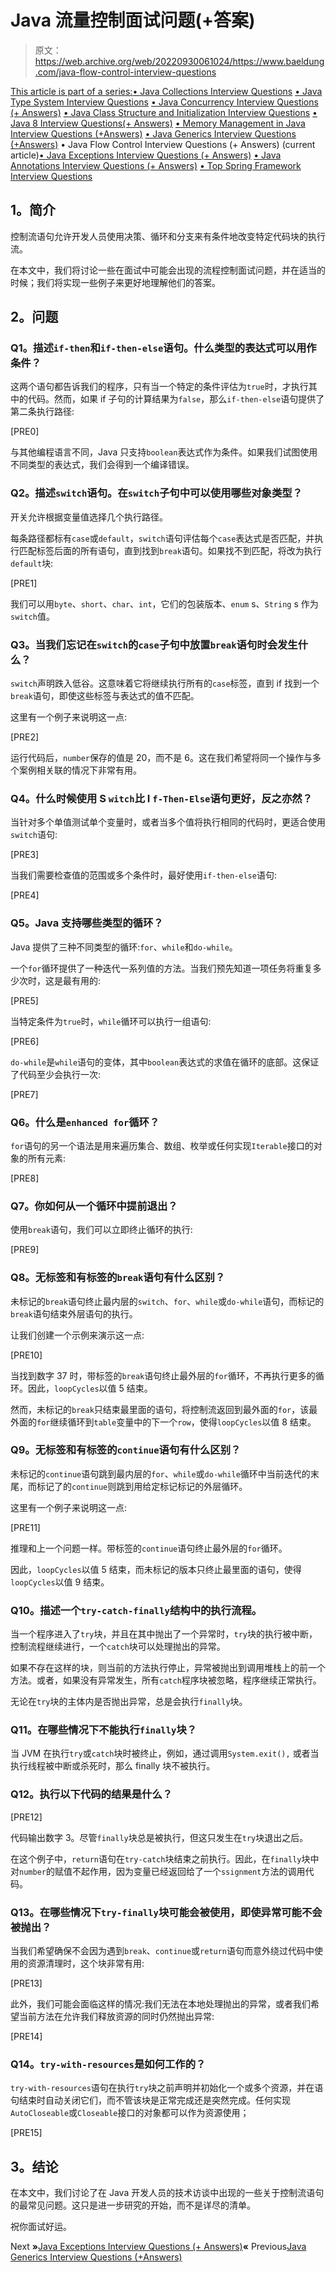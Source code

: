 # Java 流量控制面试问题(+答案)

> 原文：<https://web.archive.org/web/20220930061024/https://www.baeldung.com/java-flow-control-interview-questions>

[This article is part of a series:](javascript:void(0);)[• Java Collections Interview Questions](/web/20221129015953/https://www.baeldung.com/java-collections-interview-questions)
[• Java Type System Interview Questions](/web/20221129015953/https://www.baeldung.com/java-type-system-interview-questions)
[• Java Concurrency Interview Questions (+ Answers)](/web/20221129015953/https://www.baeldung.com/java-concurrency-interview-questions)
[• Java Class Structure and Initialization Interview Questions](/web/20221129015953/https://www.baeldung.com/java-classes-initialization-questions)
[• Java 8 Interview Questions(+ Answers)](/web/20221129015953/https://www.baeldung.com/java-8-interview-questions)
[• Memory Management in Java Interview Questions (+Answers)](/web/20221129015953/https://www.baeldung.com/java-memory-management-interview-questions)
[• Java Generics Interview Questions (+Answers)](/web/20221129015953/https://www.baeldung.com/java-generics-interview-questions)
• Java Flow Control Interview Questions (+ Answers) (current article)[• Java Exceptions Interview Questions (+ Answers)](/web/20221129015953/https://www.baeldung.com/java-exceptions-interview-questions)
[• Java Annotations Interview Questions (+ Answers)](/web/20221129015953/https://www.baeldung.com/java-annotations-interview-questions)
[• Top Spring Framework Interview Questions](/web/20221129015953/https://www.baeldung.com/spring-interview-questions)

## **1。简介**

控制流语句允许开发人员使用决策、循环和分支来有条件地改变特定代码块的执行流。

在本文中，我们将讨论一些在面试中可能会出现的流程控制面试问题，并在适当的时候；我们将实现一些例子来更好地理解他们的答案。

## **2。问题**

### **Q1。描述`if-then`和`if-then-else`语句。什么类型的表达式可以用作条件？**

这两个语句都告诉我们的程序，只有当一个特定的条件评估为`true`时，才执行其中的代码。然而，如果 if 子句的计算结果为`false`，那么`if-then-else`语句提供了第二条执行路径:

[PRE0]

与其他编程语言不同，Java 只支持`boolean`表达式作为条件。如果我们试图使用不同类型的表达式，我们会得到一个编译错误。

### **Q2。描述`switch`语句。在`switch`子句中可以使用哪些对象类型？**

开关允许根据变量值选择几个执行路径。

每条路径都标有`case`或`default`，`switch`语句评估每个`case`表达式是否匹配，并执行匹配标签后面的所有语句，直到找到`break`语句。如果找不到匹配，将改为执行`default`块:

[PRE1]

我们可以用`byte`、`short`、`char`、`int`，它们的包装版本、`enum` s、`String` s 作为`switch`值。

### **Q3。当我们忘记在`switch`的`case`子句中放置`break`语句时会发生什么？**

`switch`声明跌入低谷。这意味着它将继续执行所有的`case`标签，直到 if 找到一个`break`语句，即使这些标签与表达式的值不匹配。

这里有一个例子来说明这一点:

[PRE2]

运行代码后，`number`保存的值是 20，而不是 6。这在我们希望将同一个操作与多个案例相关联的情况下非常有用。

### **Q4。什么时候使用 S `witch`比 I `f-Then-Else`语句更好，反之亦然？**

当针对多个单值测试单个变量时，或者当多个值将执行相同的代码时，更适合使用`switch`语句:

[PRE3]

当我们需要检查值的范围或多个条件时，最好使用`if-then-else`语句:

[PRE4]

### **Q5。Java 支持哪些类型的循环？**

Java 提供了三种不同类型的循环:`for`、`while`和`do-while`。

一个`for`循环提供了一种迭代一系列值的方法。当我们预先知道一项任务将重复多少次时，这是最有用的:

[PRE5]

当特定条件为`true`时，`while`循环可以执行一组语句:

[PRE6]

`do-while`是`while`语句的变体，其中`boolean`表达式的求值在循环的底部。这保证了代码至少会执行一次:

[PRE7]

### **Q6。什么是`enhanced for`循环？**

`for`语句的另一个语法是用来遍历集合、数组、枚举或任何实现`Iterable`接口的对象的所有元素:

[PRE8]

### **Q7。你如何从一个循环中提前退出？**

使用`break`语句，我们可以立即终止循环的执行:

[PRE9]

### **Q8。无标签和有标签的`break`语句有什么区别？**

未标记的`break`语句终止最内层的`switch`、`for`、`while`或`do-while`语句，而标记的`break`语句结束外层语句的执行。

让我们创建一个示例来演示这一点:

[PRE10]

当找到数字 37 时，带标签的`break`语句终止最外层的`for`循环，不再执行更多的循环。因此，`loopCycles`以值 5 结束。

然而，未标记的`break`只结束最里面的语句，将控制流返回到最外面的`for`，该最外面的`for`继续循环到`table`变量中的下一个`row`，使得`loopCycles`以值 8 结束。

### **Q9。无标签和有标签的`continue`语句有什么区别？**

未标记的`continue`语句跳到最内层的`for`、`while`或`do-while`循环中当前迭代的末尾，而标记了的`continue`则跳到用给定标记标记的外层循环。

这里有一个例子来说明这一点:

[PRE11]

推理和上一个问题一样。带标签的`continue`语句终止最外层的`for`循环。

因此，`loopCycles`以值 5 结束，而未标记的版本只终止最里面的语句，使得`loopCycles`以值 9 结束。

### **Q10。描述一个`try-catch-finally`结构中的执行流程。**

当一个程序进入了`try`块，并且在其中抛出了一个异常时，`try`块的执行被中断，控制流程继续进行，一个`catch`块可以处理抛出的异常。

如果不存在这样的块，则当前的方法执行停止，异常被抛出到调用堆栈上的前一个方法。或者，如果没有异常发生，所有`catch`程序块被忽略，程序继续正常执行。

无论在`try`块的主体内是否抛出异常，总是会执行`finally`块。

### **Q11。在哪些情况下不能执行`finally`块？**

当 JVM 在执行`try`或`catch`块时被终止，例如，通过调用`System.exit(),` 或者当执行线程被中断或杀死时，那么 finally 块不被执行。

### **Q12。执行以下代码的结果是什么？**

[PRE12]

代码输出数字 3。尽管`finally`块总是被执行，但这只发生在`try`块退出之后。

在这个例子中，`return`语句在`try-catch`块结束之前执行。因此，在`finally`块中对`number`的赋值不起作用，因为变量已经返回给了一个`ssignment`方法的调用代码。

### **Q13。在哪些情况下`try-finally`块可能会被使用，即使异常可能不会被抛出？**

当我们希望确保不会因为遇到`break`、`continue`或`return`语句而意外绕过代码中使用的资源清理时，这个块非常有用:

[PRE13]

此外，我们可能会面临这样的情况:我们无法在本地处理抛出的异常，或者我们希望当前方法在允许我们释放资源的同时仍然抛出异常:

[PRE14]

### **Q14。`try-with-resources`是如何工作的？**

`try-with-resources`语句在执行`try`块之前声明并初始化一个或多个资源，并在语句结束时自动关闭它们，而不管该块是正常完成还是突然完成。任何实现`AutoCloseable`或`Closeable`接口的对象都可以作为资源使用；

[PRE15]

## **3。结论**

在本文中，我们讨论了在 Java 开发人员的技术访谈中出现的一些关于控制流语句的最常见问题。这只是进一步研究的开始，而不是详尽的清单。

祝你面试好运。

Next **»**[Java Exceptions Interview Questions (+ Answers)](/web/20221129015953/https://www.baeldung.com/java-exceptions-interview-questions)**«** Previous[Java Generics Interview Questions (+Answers)](/web/20221129015953/https://www.baeldung.com/java-generics-interview-questions)